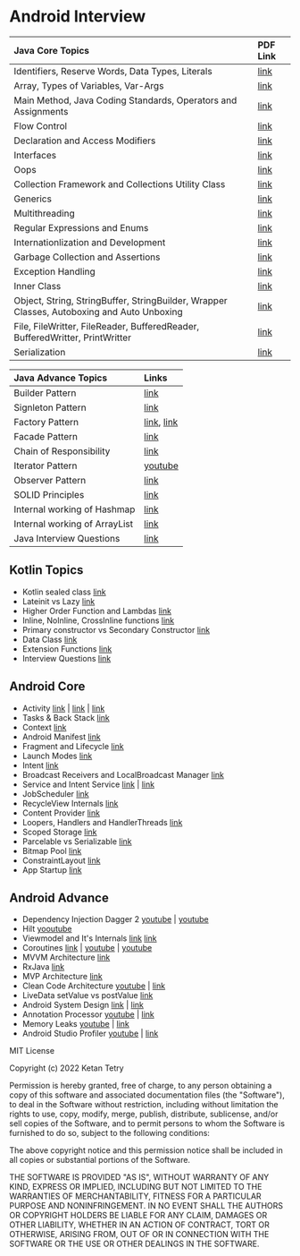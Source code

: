 # Android Interview

| Java Core Topics | PDF Link |
| :---------- | :------- |
| Identifiers, Reserve Words, Data Types, Literals | [link](java/identifiers_keywords_datatypes_literals.pdf) |
| Array, Types of Variables, Var-Args | [link](java/array_variables_varargs.pdf) |
| Main Method, Java Coding Standards, Operators and Assignments | [link](java/main_method_coding_standard_operators_assignments.pdf) |
| Flow Control | [link](java/flow_control.pdf) |
| Declaration and Access Modifiers | [link](java/declaration_access_modifiers.pdf) |
| Interfaces | [link](java/interfaces.pdf) |
| Oops | [link](java/oops.pdf) |
| Collection Framework and Collections Utility Class | [link](java/collection_framework_collections_utility.pdf) |
| Generics | [link](java/generics.pdf) |
| Multithreading | [link](java/multithreading.pdf) |
| Regular Expressions and Enums | [link](java/regular_expressions_enums.pdf) |
| Internationlization and Development | [link](java/internationlization_development.pdf) |
| Garbage Collection and Assertions | [link](java/garbage_collection_assertions.pdf) |
| Exception Handling | [link](java/exception_handling.pdf) |
| Inner Class | [link](java/inner_class.pdf) |
| Object, String, StringBuffer, StringBuilder, Wrapper Classes, Autoboxing and Auto Unboxing | [link](java/object_string_stringbuffer_stringbuilder_wrapper_autoboxing.pdf) |
| File, FileWritter, FileReader, BufferedReader, BufferedWritter, PrintWritter | [link](java/file_filereader_filewritter.pdf) |
| Serialization | [link](java/serialization.pdf) |

| Java Advance Topics | Links |
| :------------------ | :---- |
| Builder Pattern | [link](https://dzone.com/articles/design-patterns-the-builder-pattern) |
| Signleton Pattern | [link](https://medium.com/@cancerian0684/singleton-design-pattern-and-how-to-make-it-thread-safe-b207c0e7e368) |
| Factory Pattern | [link](https://medium.com/nerd-for-tech/understanding-factory-method-design-pattern-4d7ba8f0dfc4), [link](https://medium.com/geekculture/overview-of-factory-method-design-pattern-d3a6fe908ea4) |
| Facade Pattern | [link](https://medium.com/@pramodayajayalath/facade-design-pattern-b75b4e79b9ff) |
| Chain of Responsibility | [link](https://medium.com/geekculture/understanding-the-chain-of-responsibility-pattern-d729ef84621c) |
| Iterator Pattern | [youtube](https://www.youtube.com/watch?v=VKIzUuMdmag) |
| Observer Pattern | [link](https://howtodoinjava.com/design-patterns/behavioral/observer-design-pattern/) |
| SOLID Principles | [link](https://medium.com/mindorks/solid-principles-explained-with-examples-79d1ce114ace) |
| Internal working of Hashmap | [link](https://medium.com/javarevisited/internal-working-of-hashmap-in-java-97aeac3c7beb) |
| Internal working of ArrayList | [link](https://javagoal.com/internal-working-of-arraylist-in-java/) |
| Java Interview Questions | [link](https://github.com/learning-zone/java-interview-questions) |

## Kotlin Topics

- Kotlin sealed class [link](https://blog.mindorks.com/learn-kotlin-sealed-classes)
- Lateinit vs Lazy [link](https://blog.mindorks.com/learn-kotlin-lateinit-vs-lazy)
- Higher Order Function and Lambdas [link](https://blog.mindorks.com/understanding-higher-order-functions-and-lambdas-in-kotlin)
- Inline, NoInline, CrossInline functions [link](https://blog.mindorks.com/understanding-inline-noinline-and-crossinline-in-kotlin)
- Primary constructor vs Secondary Constructor [link](https://blog.mindorks.com/primary-and-secondary-constructors-in-kotlin)
- Data Class [link](https://medium.com/kayvan-kaseb/kotlin-data-classes-dc8324d80543)
- Extension Functions [link](https://medium.com/mindorks/extension-function-in-kotlin-d52d1525550)
- Interview Questions [link](https://gist.github.com/paulfranco/4453383cc6df064d03087ce7aa5a0c8c)

## Android Core

- Activity [link](https://blog.mindorks.com/android-activity-lifecycle) | [link](https://developer.android.com/guide/components/activities/intro-activities) | [link](https://medium.com/@JoseAlcerreca/the-android-lifecycle-cheat-sheet-part-i-single-activities-e49fd3d202ab)
- Tasks & Back Stack [link](https://developer.android.com/guide/components/activities/tasks-and-back-stack)
- Context [link](https://blog.mindorks.com/understanding-context-in-android-application-330913e32514)
- Android Manifest [link](https://developer.android.com/guide/topics/manifest/manifest-intro)
- Fragment and Lifecycle [link](https://blog.mindorks.com/android-fragments-and-its-lifecycle)
- Launch Modes [link](https://medium.com/mindorks/android-launch-mode-787d28952959)
- Intent [link](https://blog.mindorks.com/what-are-intents-in-android)
- Broadcast Receivers and LocalBroadcast Manager [link](https://blog.mindorks.com/using-localbroadcastmanager-in-android)
- Service and Intent Service [link](https://blog.mindorks.com/service-vs-intentservice-in-android) | [link ](https://developer.android.com/develop/background-work/services)
- JobScheduler [link](https://medium.com/@kiitvishal89/android-jobscheduler-schedule-your-jobs-like-a-master-cfa0d80e5f10)
- RecycleView Internals [link](https://blog.mindorks.com/how-does-recyclerview-work-internally)
- Content Provider [link](https://blog.mindorks.com/android-content-provider-in-kotlin)
- Loopers, Handlers and HandlerThreads [link](https://blog.mindorks.com/android-core-looper-handler-and-handlerthread-bd54d69fe91a)
- Scoped Storage [link](https://blog.mindorks.com/understanding-the-scoped-storage-in-android)
- Parcelable vs Serializable [link](https://medium.com/android-news/parcelable-vs-serializable-6a2556d51538)
- Bitmap Pool [link](https://blog.mindorks.com/how-to-use-bitmap-pool-in-android-56c71a55533c)
- ConstraintLayout [link](https://medium.com/geekculture/android-constraintlayout-all-of-the-things-7b74ba9a366b)
- App Startup [link](https://developer.android.com/topic/performance/vitals/launch-time)

## Android Advance
- Dependency Injection Dagger 2 [youtube](https://www.youtube.com/watch?v=DtzQkBp2M5M&list=PLRKyZvuMYSIPwjYw1bt_7u7nEwe6vATQd&ab_channel=CheezyCode) | [youtube](https://youtube.com/playlist?list=PLuR1PJnGR-Ih-HXnGSpnqjdhdvqcwhfFU)
- Hilt [yooutube](https://www.youtube.com/playlist?list=PLRKyZvuMYSIOSigPsU9_tbO0uDyaZ8Ycf)
- Viewmodel and It's Internals [link](https://betterprogramming.pub/everything-to-understand-about-viewmodel-400e8e637a58) [link](https://blog.mindorks.com/android-viewmodels-under-the-hood)
- Coroutines [link](https://blog.mindorks.com/mastering-kotlin-coroutines-in-android-step-by-step-guide) | [youtube](https://www.youtube.com/playlist?list=PLRKyZvuMYSIN-P6oJDEu3zGLl5UQNvx9y) | [youtube](https://www.youtube.com/watch?v=YrrUCSi72E8)
- MVVM Architecture [link](https://blog.mindorks.com/mvvm-architecture-android-tutorial-for-beginners-step-by-step-guide)
- RxJava [link](https://proandroiddev.com/exploring-rxjava-in-android-e52ed7ef32e2)
- MVP Architecture [link](https://blog.mindorks.com/essential-guide-for-designing-your-android-app-architecture-mvp-part-1-74efaf1cda40)
- Clean Code Architecture [youtube](https://www.youtube.com/watch?v=EF33KmyprEQ&t=2098s) | [link](https://proandroiddev.com/clean-architecture-data-flow-dependency-rule-615ffdd79e29)
- LiveData setValue vs postValue [link](https://blog.mindorks.com/livedata-setvalue-vs-postvalue-in-android)
- Android System Design [link](https://proandroiddev.com/a-simple-framework-for-mobile-system-design-interviews-89f6f4134b84) | [link](https://medium.com/geekculture/system-design-interview-for-mobile-engineers-ce712d6ac2c1)
- Annotation Processor [youtube](https://www.youtube.com/watch?v=IPlDL4EsY08) | [link](https://medium.com/@zuhayr.codes/annotation-processing-in-android-from-scratch-part-2-9a21172b5383)
- Memory Leaks [youtube](https://www.youtube.com/watch?v=VvkRe9vP5Oc) | [link](https://medium.com/make-android/memory-leak-in-android-avoid-upfront-or-fix-later-70b4c22fc2f0)
- Android Studio Profiler [youtube](https://www.youtube.com/watch?v=LGVbpobV-Yg) | [link](https://diyavijay.medium.com/android-memory-profiler-cdd11efa44b3)

MIT License

Copyright (c) 2022 Ketan Tetry

Permission is hereby granted, free of charge, to any person obtaining a copy
of this software and associated documentation files (the "Software"), to deal
in the Software without restriction, including without limitation the rights
to use, copy, modify, merge, publish, distribute, sublicense, and/or sell
copies of the Software, and to permit persons to whom the Software is
furnished to do so, subject to the following conditions:

The above copyright notice and this permission notice shall be included in all
copies or substantial portions of the Software.

THE SOFTWARE IS PROVIDED "AS IS", WITHOUT WARRANTY OF ANY KIND, EXPRESS OR
IMPLIED, INCLUDING BUT NOT LIMITED TO THE WARRANTIES OF MERCHANTABILITY,
FITNESS FOR A PARTICULAR PURPOSE AND NONINFRINGEMENT. IN NO EVENT SHALL THE
AUTHORS OR COPYRIGHT HOLDERS BE LIABLE FOR ANY CLAIM, DAMAGES OR OTHER
LIABILITY, WHETHER IN AN ACTION OF CONTRACT, TORT OR OTHERWISE, ARISING FROM,
OUT OF OR IN CONNECTION WITH THE SOFTWARE OR THE USE OR OTHER DEALINGS IN THE
SOFTWARE.